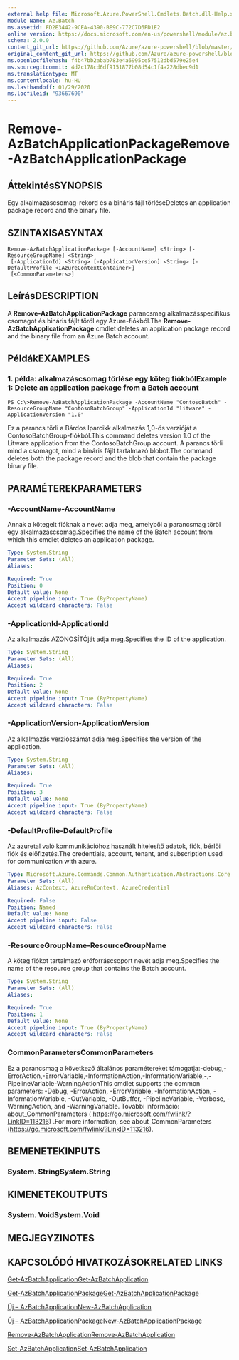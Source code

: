 ```yaml
---
external help file: Microsoft.Azure.PowerShell.Cmdlets.Batch.dll-Help.xml
Module Name: Az.Batch
ms.assetid: FD2E3442-9CEA-4390-BE9C-772C7D6FD1E2
online version: https://docs.microsoft.com/en-us/powershell/module/az.batch/remove-azbatchapplicationpackage
schema: 2.0.0
content_git_url: https://github.com/Azure/azure-powershell/blob/master/src/Batch/Batch/help/Remove-AzBatchApplicationPackage.md
original_content_git_url: https://github.com/Azure/azure-powershell/blob/master/src/Batch/Batch/help/Remove-AzBatchApplicationPackage.md
ms.openlocfilehash: f4b47bb2abab783e4a6995ce57512dbd579e25e4
ms.sourcegitcommit: 4d2c178cd6df9151877b08d54c1f4a228dbec9d1
ms.translationtype: MT
ms.contentlocale: hu-HU
ms.lasthandoff: 01/29/2020
ms.locfileid: "93667690"
---
```

# <span data-ttu-id="60526-101">Remove-AzBatchApplicationPackage</span><span class="sxs-lookup"><span data-stu-id="60526-101">Remove-AzBatchApplicationPackage</span></span>

## <span data-ttu-id="60526-102">Áttekintés</span><span class="sxs-lookup"><span data-stu-id="60526-102">SYNOPSIS</span></span>
<span data-ttu-id="60526-103">Egy alkalmazáscsomag-rekord és a bináris fájl törlése</span><span class="sxs-lookup"><span data-stu-id="60526-103">Deletes an application package record and the binary file.</span></span>

## <span data-ttu-id="60526-104">SZINTAXISA</span><span class="sxs-lookup"><span data-stu-id="60526-104">SYNTAX</span></span>

```
Remove-AzBatchApplicationPackage [-AccountName] <String> [-ResourceGroupName] <String>
 [-ApplicationId] <String> [-ApplicationVersion] <String> [-DefaultProfile <IAzureContextContainer>]
 [<CommonParameters>]
```

## <span data-ttu-id="60526-105">Leírás</span><span class="sxs-lookup"><span data-stu-id="60526-105">DESCRIPTION</span></span>
<span data-ttu-id="60526-106">A **Remove-AzBatchApplicationPackage** parancsmag alkalmazásspecifikus csomagot és bináris fájlt töröl egy Azure-fiókból.</span><span class="sxs-lookup"><span data-stu-id="60526-106">The **Remove-AzBatchApplicationPackage** cmdlet deletes an application package record and the binary file from an Azure Batch account.</span></span>

## <span data-ttu-id="60526-107">Példák</span><span class="sxs-lookup"><span data-stu-id="60526-107">EXAMPLES</span></span>

### <span data-ttu-id="60526-108">1. példa: alkalmazáscsomag törlése egy köteg fiókból</span><span class="sxs-lookup"><span data-stu-id="60526-108">Example 1: Delete an application package from a Batch account</span></span>
```
PS C:\>Remove-AzBatchApplicationPackage -AccountName "ContosoBatch" -ResourceGroupName "ContosoBatchGroup" -ApplicationId "litware" -ApplicationVersion "1.0"
```

<span data-ttu-id="60526-109">Ez a parancs törli a Bárdos Iparcikk alkalmazás 1,0-ös verzióját a ContosoBatchGroup-fiókból.</span><span class="sxs-lookup"><span data-stu-id="60526-109">This command deletes version 1.0 of the Litware application from the ContosoBatchGroup account.</span></span>
<span data-ttu-id="60526-110">A parancs törli mind a csomagot, mind a bináris fájlt tartalmazó blobot.</span><span class="sxs-lookup"><span data-stu-id="60526-110">The command deletes both the package record and the blob that contain the package binary file.</span></span>

## <span data-ttu-id="60526-111">PARAMÉTEREK</span><span class="sxs-lookup"><span data-stu-id="60526-111">PARAMETERS</span></span>

### <span data-ttu-id="60526-112">-AccountName</span><span class="sxs-lookup"><span data-stu-id="60526-112">-AccountName</span></span>
<span data-ttu-id="60526-113">Annak a kötegelt fióknak a nevét adja meg, amelyből a parancsmag töröl egy alkalmazáscsomag.</span><span class="sxs-lookup"><span data-stu-id="60526-113">Specifies the name of the Batch account from which this cmdlet deletes an application package.</span></span>

```yaml
Type: System.String
Parameter Sets: (All)
Aliases:

Required: True
Position: 0
Default value: None
Accept pipeline input: True (ByPropertyName)
Accept wildcard characters: False
```

### <span data-ttu-id="60526-114">-ApplicationId</span><span class="sxs-lookup"><span data-stu-id="60526-114">-ApplicationId</span></span>
<span data-ttu-id="60526-115">Az alkalmazás AZONOSÍTÓját adja meg.</span><span class="sxs-lookup"><span data-stu-id="60526-115">Specifies the ID of the application.</span></span>

```yaml
Type: System.String
Parameter Sets: (All)
Aliases:

Required: True
Position: 2
Default value: None
Accept pipeline input: True (ByPropertyName)
Accept wildcard characters: False
```

### <span data-ttu-id="60526-116">-ApplicationVersion</span><span class="sxs-lookup"><span data-stu-id="60526-116">-ApplicationVersion</span></span>
<span data-ttu-id="60526-117">Az alkalmazás verziószámát adja meg.</span><span class="sxs-lookup"><span data-stu-id="60526-117">Specifies the version of the application.</span></span>

```yaml
Type: System.String
Parameter Sets: (All)
Aliases:

Required: True
Position: 3
Default value: None
Accept pipeline input: True (ByPropertyName)
Accept wildcard characters: False
```

### <span data-ttu-id="60526-118">-DefaultProfile</span><span class="sxs-lookup"><span data-stu-id="60526-118">-DefaultProfile</span></span>
<span data-ttu-id="60526-119">Az azuretal való kommunikációhoz használt hitelesítő adatok, fiók, bérlői fiók és előfizetés.</span><span class="sxs-lookup"><span data-stu-id="60526-119">The credentials, account, tenant, and subscription used for communication with azure.</span></span>

```yaml
Type: Microsoft.Azure.Commands.Common.Authentication.Abstractions.Core.IAzureContextContainer
Parameter Sets: (All)
Aliases: AzContext, AzureRmContext, AzureCredential

Required: False
Position: Named
Default value: None
Accept pipeline input: False
Accept wildcard characters: False
```

### <span data-ttu-id="60526-120">-ResourceGroupName</span><span class="sxs-lookup"><span data-stu-id="60526-120">-ResourceGroupName</span></span>
<span data-ttu-id="60526-121">A köteg fiókot tartalmazó erőforráscsoport nevét adja meg.</span><span class="sxs-lookup"><span data-stu-id="60526-121">Specifies the name of the resource group that contains the Batch account.</span></span>

```yaml
Type: System.String
Parameter Sets: (All)
Aliases:

Required: True
Position: 1
Default value: None
Accept pipeline input: True (ByPropertyName)
Accept wildcard characters: False
```

### <span data-ttu-id="60526-122">CommonParameters</span><span class="sxs-lookup"><span data-stu-id="60526-122">CommonParameters</span></span>
<span data-ttu-id="60526-123">Ez a parancsmag a következő általános paramétereket támogatja:-debug,-ErrorAction,-ErrorVariable,-InformationAction,-InformationVariable,-,-PipelineVariable-WarningAction</span><span class="sxs-lookup"><span data-stu-id="60526-123">This cmdlet supports the common parameters: -Debug, -ErrorAction, -ErrorVariable, -InformationAction, -InformationVariable, -OutVariable, -OutBuffer, -PipelineVariable, -Verbose, -WarningAction, and -WarningVariable.</span></span> <span data-ttu-id="60526-124">További információ: about_CommonParameters ( https://go.microsoft.com/fwlink/?LinkID=113216) .</span><span class="sxs-lookup"><span data-stu-id="60526-124">For more information, see about_CommonParameters (https://go.microsoft.com/fwlink/?LinkID=113216).</span></span>

## <span data-ttu-id="60526-125">BEMENETEK</span><span class="sxs-lookup"><span data-stu-id="60526-125">INPUTS</span></span>

### <span data-ttu-id="60526-126">System. String</span><span class="sxs-lookup"><span data-stu-id="60526-126">System.String</span></span>

## <span data-ttu-id="60526-127">KIMENETEK</span><span class="sxs-lookup"><span data-stu-id="60526-127">OUTPUTS</span></span>

### <span data-ttu-id="60526-128">System. Void</span><span class="sxs-lookup"><span data-stu-id="60526-128">System.Void</span></span>

## <span data-ttu-id="60526-129">MEGJEGYZI</span><span class="sxs-lookup"><span data-stu-id="60526-129">NOTES</span></span>

## <span data-ttu-id="60526-130">KAPCSOLÓDÓ HIVATKOZÁSOK</span><span class="sxs-lookup"><span data-stu-id="60526-130">RELATED LINKS</span></span>

[<span data-ttu-id="60526-131">Get-AzBatchApplication</span><span class="sxs-lookup"><span data-stu-id="60526-131">Get-AzBatchApplication</span></span>](./Get-AzBatchApplication.md)

[<span data-ttu-id="60526-132">Get-AzBatchApplicationPackage</span><span class="sxs-lookup"><span data-stu-id="60526-132">Get-AzBatchApplicationPackage</span></span>](./Get-AzBatchApplicationPackage.md)

[<span data-ttu-id="60526-133">Új – AzBatchApplication</span><span class="sxs-lookup"><span data-stu-id="60526-133">New-AzBatchApplication</span></span>](./New-AzBatchApplication.md)

[<span data-ttu-id="60526-134">Új – AzBatchApplicationPackage</span><span class="sxs-lookup"><span data-stu-id="60526-134">New-AzBatchApplicationPackage</span></span>](./New-AzBatchApplicationPackage.md)

[<span data-ttu-id="60526-135">Remove-AzBatchApplication</span><span class="sxs-lookup"><span data-stu-id="60526-135">Remove-AzBatchApplication</span></span>](./Remove-AzBatchApplication.md)

[<span data-ttu-id="60526-136">Set-AzBatchApplication</span><span class="sxs-lookup"><span data-stu-id="60526-136">Set-AzBatchApplication</span></span>](./Set-AzBatchApplication.md)



